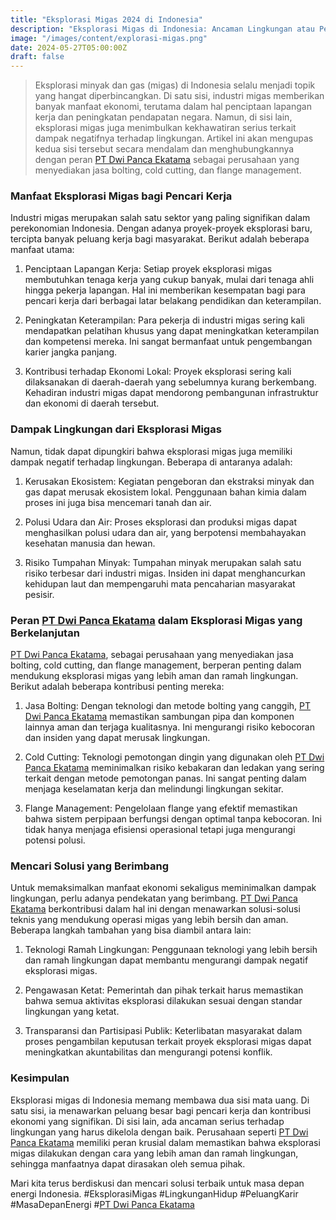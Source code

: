 ```yaml
---
title: "Eksplorasi Migas 2024 di Indonesia"
description: "Eksplorasi Migas di Indonesia: Ancaman Lingkungan atau Peluang Emas Bagi Pencari Kerja?"
image: "/images/content/explorasi-migas.png"
date: 2024-05-27T05:00:00Z
draft: false
---
```



>Eksplorasi minyak dan gas (migas) di Indonesia selalu menjadi topik yang hangat diperbincangkan. Di satu sisi, industri migas memberikan banyak manfaat ekonomi, terutama dalam hal penciptaan lapangan kerja dan peningkatan pendapatan negara. Namun, di sisi lain, eksplorasi migas juga menimbulkan kekhawatiran serius terkait dampak negatifnya terhadap lingkungan. Artikel ini akan mengupas kedua sisi tersebut secara mendalam dan menghubungkannya dengan peran [PT Dwi Panca Ekatama](https://www.dwipancabolting.id/contact) sebagai perusahaan yang menyediakan jasa bolting, cold cutting, dan flange management.

### Manfaat Eksplorasi Migas bagi Pencari Kerja

Industri migas merupakan salah satu sektor yang paling signifikan dalam perekonomian Indonesia. Dengan adanya proyek-proyek eksplorasi baru, tercipta banyak peluang kerja bagi masyarakat. Berikut adalah beberapa manfaat utama:

1.  Penciptaan Lapangan Kerja: Setiap proyek eksplorasi migas membutuhkan tenaga kerja yang cukup banyak, mulai dari tenaga ahli hingga pekerja lapangan. Hal ini memberikan kesempatan bagi para pencari kerja dari berbagai latar belakang pendidikan dan keterampilan.

2.  Peningkatan Keterampilan: Para pekerja di industri migas sering kali mendapatkan pelatihan khusus yang dapat meningkatkan keterampilan dan kompetensi mereka. Ini sangat bermanfaat untuk pengembangan karier jangka panjang.

3.  Kontribusi terhadap Ekonomi Lokal: Proyek eksplorasi sering kali dilaksanakan di daerah-daerah yang sebelumnya kurang berkembang. Kehadiran industri migas dapat mendorong pembangunan infrastruktur dan ekonomi di daerah tersebut.

### Dampak Lingkungan dari Eksplorasi Migas

Namun, tidak dapat dipungkiri bahwa eksplorasi migas juga memiliki dampak negatif terhadap lingkungan. Beberapa di antaranya adalah:

1.  Kerusakan Ekosistem: Kegiatan pengeboran dan ekstraksi minyak dan gas dapat merusak ekosistem lokal. Penggunaan bahan kimia dalam proses ini juga bisa mencemari tanah dan air.

2.  Polusi Udara dan Air: Proses eksplorasi dan produksi migas dapat menghasilkan polusi udara dan air, yang berpotensi membahayakan kesehatan manusia dan hewan.

3.  Risiko Tumpahan Minyak: Tumpahan minyak merupakan salah satu risiko terbesar dari industri migas. Insiden ini dapat menghancurkan kehidupan laut dan mempengaruhi mata pencaharian masyarakat pesisir.

### Peran [PT Dwi Panca Ekatama](https://www.dwipancabolting.id/contact) dalam Eksplorasi Migas yang Berkelanjutan

[PT Dwi Panca Ekatama](https://www.dwipancabolting.id/contact), sebagai perusahaan yang menyediakan jasa bolting, cold cutting, dan flange management, berperan penting dalam mendukung eksplorasi migas yang lebih aman dan ramah lingkungan. Berikut adalah beberapa kontribusi penting mereka:

1.  Jasa Bolting: Dengan teknologi dan metode bolting yang canggih, [PT Dwi Panca Ekatama](https://www.dwipancabolting.id/contact) memastikan sambungan pipa dan komponen lainnya aman dan terjaga kualitasnya. Ini mengurangi risiko kebocoran dan insiden yang dapat merusak lingkungan.

2.  Cold Cutting: Teknologi pemotongan dingin yang digunakan oleh [PT Dwi Panca Ekatama](https://www.dwipancabolting.id/contact) meminimalkan risiko kebakaran dan ledakan yang sering terkait dengan metode pemotongan panas. Ini sangat penting dalam menjaga keselamatan kerja dan melindungi lingkungan sekitar.

3.  Flange Management: Pengelolaan flange yang efektif memastikan bahwa sistem perpipaan berfungsi dengan optimal tanpa kebocoran. Ini tidak hanya menjaga efisiensi operasional tetapi juga mengurangi potensi polusi.

### Mencari Solusi yang Berimbang

Untuk memaksimalkan manfaat ekonomi sekaligus meminimalkan dampak lingkungan, perlu adanya pendekatan yang berimbang. [PT Dwi Panca Ekatama](https://www.dwipancabolting.id/contact) berkontribusi dalam hal ini dengan menawarkan solusi-solusi teknis yang mendukung operasi migas yang lebih bersih dan aman. Beberapa langkah tambahan yang bisa diambil antara lain:

1.  Teknologi Ramah Lingkungan: Penggunaan teknologi yang lebih bersih dan ramah lingkungan dapat membantu mengurangi dampak negatif eksplorasi migas.

2.  Pengawasan Ketat: Pemerintah dan pihak terkait harus memastikan bahwa semua aktivitas eksplorasi dilakukan sesuai dengan standar lingkungan yang ketat.

3.  Transparansi dan Partisipasi Publik: Keterlibatan masyarakat dalam proses pengambilan keputusan terkait proyek eksplorasi migas dapat meningkatkan akuntabilitas dan mengurangi potensi konflik.

### Kesimpulan

Eksplorasi migas di Indonesia memang membawa dua sisi mata uang. Di satu sisi, ia menawarkan peluang besar bagi pencari kerja dan kontribusi ekonomi yang signifikan. Di sisi lain, ada ancaman serius terhadap lingkungan yang harus dikelola dengan baik. Perusahaan seperti [PT Dwi Panca Ekatama](https://www.dwipancabolting.id/contact) memiliki peran krusial dalam memastikan bahwa eksplorasi migas dilakukan dengan cara yang lebih aman dan ramah lingkungan, sehingga manfaatnya dapat dirasakan oleh semua pihak.

Mari kita terus berdiskusi dan mencari solusi terbaik untuk masa depan energi Indonesia. #EksplorasiMigas #LingkunganHidup #PeluangKarir #MasaDepanEnergi #[PT Dwi Panca Ekatama](https://www.dwipancabolting.id/contact)